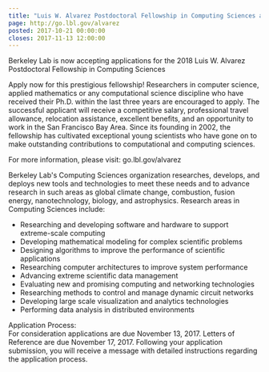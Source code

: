```yaml
---
title: "Luis W. Alvarez Postdoctoral Fellowship in Computing Sciences at Berkeley Lab"
page: http://go.lbl.gov/alvarez
posted: 2017-10-21 00:00:00
closes: 2017-11-13 12:00:00
---
```


Berkeley Lab is now accepting applications for the 2018 Luis W. Alvarez Postdoctoral Fellowship in Computing Sciences

Apply now for this prestigious fellowship! Researchers in computer science, applied mathematics or any computational science discipline who have received their Ph.D. within the last three years are encouraged to apply. The successful applicant will receive a competitive salary, professional travel allowance, relocation assistance, excellent benefits, and an opportunity to work in the San Francisco Bay Area. Since its founding in 2002, the fellowship has cultivated exceptional young scientists who have gone on to make outstanding contributions to computational and computing sciences. 



For more information, please visit: go.lbl.gov/alvarez

Berkeley Lab's Computing Sciences organization researches, develops, and deploys new tools and technologies to meet these needs and to advance research in such areas as global climate change, combustion, fusion energy, nanotechnology, biology, and astrophysics. Research areas in Computing Sciences include:

- Researching and developing software and hardware to support extreme-scale computing  
- Developing mathematical modeling for complex scientific problems  
- Designing algorithms to improve the performance of scientific applications  
- Researching computer architectures to improve system performance  
- Advancing extreme scientific data management  
- Evaluating new and promising computing and networking technologies  
- Researching methods to control and manage dynamic circuit networks  
- Developing large scale visualization and analytics technologies  
- Performing data analysis in distributed environments  

Application Process:  
For consideration applications are due November 13, 2017. Letters of Reference are due November 17, 2017. Following your application submission, you will receive a message with detailed instructions regarding the application process.
 
